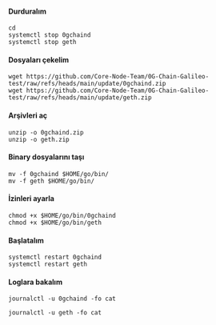 
#### Durduralım
```
cd
systemctl stop 0gchaind
systemctl stop geth
```
#### Dosyaları çekelim
```
wget https://github.com/Core-Node-Team/0G-Chain-Galileo-test/raw/refs/heads/main/update/0gchaind.zip
wget https://github.com/Core-Node-Team/0G-Chain-Galileo-test/raw/refs/heads/main/update/geth.zip
```
#### Arşivleri aç
```
unzip -o 0gchaind.zip
unzip -o geth.zip
```
#### Binary dosyalarını taşı
```
mv -f 0gchaind $HOME/go/bin/
mv -f geth $HOME/go/bin/
```
#### İzinleri ayarla
```
chmod +x $HOME/go/bin/0gchaind
chmod +x $HOME/go/bin/geth
```
#### Başlatalım
```
systemctl restart 0gchaind
systemctl restart geth
```
#### Loglara bakalım
```
journalctl -u 0gchaind -fo cat
```
```
journalctl -u geth -fo cat
```

